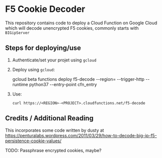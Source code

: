# F5 Cookie Decoder

This repository contains code to deploy a Cloud Function on Google Cloud which will decode unencrypted F5 cookies, commonly starts with `BIGipServer`

## Steps for deploying/use

1. Authenticate/set your projet using `gcloud`

2. Deploy using `gcloud`:

   gcloud beta functions deploy f5-decode --region=<REGION> --trigger-http --runtime python37 --entry-point cfn_entry 

3. Use:

   `curl https://<REGION>-<PROJECT>.cloudfunctions.net/f5-decode`

## Credits / Additional Reading

This incorporates some code written by dusty at https://penturalabs.wordpress.com/2011/03/29/how-to-decode-big-ip-f5-persistence-cookie-values/

TODO: Passphrase encrypted cookies, maybe?
